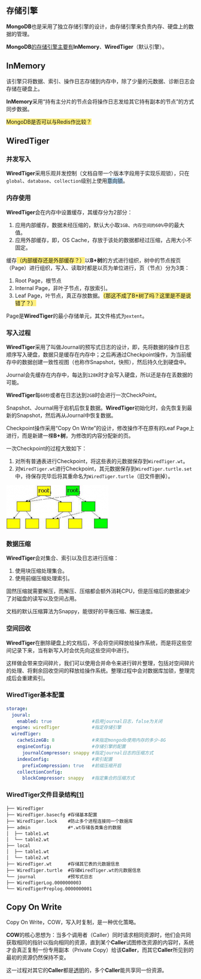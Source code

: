 ## 存储引擎

**MongoDB**也是采用了独立存储引擎的设计，由存储引擎来负责内存、硬盘上的数据的管理。

**MongoDB**[的存储引擎主要有](https://www.cnblogs.com/duanxz/p/3558913.html)**InMemory**、**WiredTiger**（默认引擎）。



## InMemory

该引擎只将数据、索引、操作日志存储到内存中，除了少量的元数据、诊断日志会存储在硬盘上。

**InMemory**采用“持有主分片的节点会将操作日志发给其它持有副本的节点”的方式同步数据。

<span style=background:#ffee7c>MongoDB是否可以与Redis作比较？</span>



## WiredTiger

### 并发写入

**WiredTiger**采用乐观并发控制（文档自带一个版本字段用于实现乐观锁），只在`global`、`database`、`collection`级别上使用<span style=background:#c2e2ff>意向锁</span>。

### 内存使用

**WiredTiger**会在内存中设置缓存，其缓存分为2部分：

1. 应用内部缓存，数据未经压缩的，默认大小取`1GB`、`内存空间的60%`中的最大值。
2. 应用外部缓存，即，OS Cache，存放于该处的数据都经过压缩，占用大小不固定。

缓存<span style=background:#ffee7c>（内部缓存还是外部缓存？）</span>以**B+树**的方式进行组织，树中的节点按页（Page）进行组织，写入、读取时都是以页为单位进行，页（节点）分为3类：

1. Root Page，根节点
2. Internal Page，非叶子节点，存放索引。
3. Leaf Page，叶节点，真正存放数据。<span style=background:#ffee7c>（那这不成了B+树了吗？这里是不是说错了？）</span>

Page是**WiredTiger**的最小存储单元，其文件格式为`extent`。

### 写入过程

**WiredTiger**采用了叫做Journal的预写式日志的设计，即，先将数据的操作日志顺序写入硬盘，数据只是缓存在内存中；之后再通过Checkpoint操作，为当前缓存中的数据创建一致性视图（也称作Snapshot，快照），然后持久化到硬盘中。

Journal会先缓存在内存中，每达到`128K`时才会写入硬盘，所以还是存在丢数据的可能。

**WiredTiger**每`60秒`或者在日志达到`2GB`时会进行一次CheckPoint。

Snapshot、Journal用于宕机后恢复数据。**WiredTiger**初始化时，会先恢复到最新的Snapshot，然后再从Journal中恢复数据。

Checkpoint操作采用“Copy On Write”的设计，修改操作不在原有的Leaf Page上进行，而是新建一棵**B+树**，为修改的内容分配新的页。

一次Checkpoint的过程大致如下：

1. 对所有普通表进行Checkpoint，将这些表的元数据保存到`WiredTiger.wt`。
2. 对`WiredTiger.wt`进行Checkpoint，其元数据保存到`WiredTiger.turtle.set`中，待保存完毕后将其重命名为`WiredTiger.turtle`（旧文件删掉）。

![](../images/8/copy-on-write.png)

### 数据压缩

**WiredTiger**会对集合、索引以及日志进行压缩：

1. 使用块压缩处理集合。
2. 使用前缀压缩处理索引。

固然压缩就需要解压，而解压、压缩都会额外消耗CPU，但是压缩后的数据减少了对磁盘的读写以及空间占用。

文档的默认压缩算法为Snappy，能很好的平衡压缩、解压速度。

### 空间回收

**WiredTiger**在删除硬盘上的文档后，不会将空间释放给操作系统，而是将这些空间记录下来，当有新写入时会优先向这些空间中进行。

这样做会带来空间碎片，我们可以使用合并命令来进行碎片整理，包括对空间碎片的处理、将剩余回收空间的释放给操作系统。整理过程中会对数据库加锁，整理完成后会重建索引。

### WiredTiger基本配置

```yaml
storage:
  joural:
    enabled: true               #启用journal日志，false为关闭
  engine: wiredTiger            #指定存储引擎
  wiredTiger:
    cacheSizeGB: 8              #来指定mongodb使用内存的多少-8G
    engineConfig:               #存储引擎的配置
      journalCompressor: snappy #指定journal日志的压缩方式
    indexConfig:                #索引配置
      prefixCompression: true   #前缀压缩开启
    collectionConfig:
      blockCompressor: snappy   #指定集合的压缩方式              
```

### WiredTiger文件目录结构[[1]](https://mongoing.com/archives/2540)

```
├── WiredTiger
├── WiredTiger.basecfg #存储基本配置
├── WiredTiger.lock    #防止多个进程连接同一个数据库
├── admin              #*.wt存储各类集合的数据
│  ├── table1.wt
│  └── table2.wt
├── local
│  ├── table1.wt
│  └── table2.wt
├── WiredTiger.wt      #存储其它表的元数据信息
├── WiredTiger.turtle  #存储WiredTiger.wt的元数据信息
└── journal            #预写式日志
├── WiredTigerLog.0000000003
└── WiredTigerPreplog.0000000001              
```



## Copy On Write

Copy On Write，COW，写入时复制，是一种优化策略。

**COW**的核心思想为：当多个调用者（Caller）同时请求相同资源时，他们会共同获取相同的指针以指向相同的资源，直到某个**Caller**试图修改资源的内容时，系统才会真正复制一份专用副本（Private Copy）给该**Caller**，而其它**Caller**所见到的最初的资源仍然保持不变。

这一过程对其它的**Caller**都是[透明](https://zh.wikipedia.org/wiki/透明)的，多个**Caller**能共享同一份资源。
